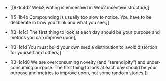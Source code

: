 - [[8-1c4d2 Web2 writing is enmeshed in Web2 incentive structure]]
- [[5-1b4b Compounding is usually too slow to notice. You have to be deliberate in how you think and what you see.]]

- [[3-1c1c1 The first thing to look at each day should be your purpose and metrics you can improve upon]]
- [[3-1c1d You must build your own media distribution to avoid distortion for yourself and others]]

- [[3-1c1d0 We are overconsuming novelty (and “serendipity”) and under-consuming purpose. The first thing to look at each day should be your purpose and metrics to improve upon, not some random stories.]]
